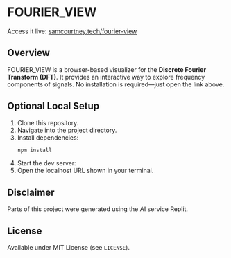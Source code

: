 # FOURIER_VIEW

Access it live: [samcourtney.tech/fourier-view](https://samcourtney.tech/fourierview/)

## Overview  
FOURIER_VIEW is a browser-based visualizer for the **Discrete Fourier Transform (DFT)**. It provides an interactive way to explore frequency components of signals. No installation is required—just open the link above.

## Optional Local Setup  
1. Clone this repository.  
2. Navigate into the project directory.  
3. Install dependencies:  
   ```bash
   npm install
4. Start the dev server:
5. Open the localhost URL shown in your terminal.

## Disclaimer  
Parts of this project were generated using the AI service Replit.

## License  
Available under MIT License (see `LICENSE`).
